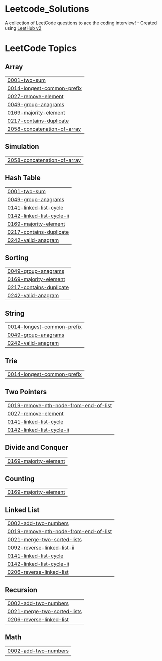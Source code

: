 # Leetcode_Solutions
A collection of LeetCode questions to ace the coding interview! - Created using [LeetHub v2](https://github.com/arunbhardwaj/LeetHub-2.0)

<!---LeetCode Topics Start-->
# LeetCode Topics
## Array
|  |
| ------- |
| [0001-two-sum](https://github.com/meenakshisri/Leetcode_Solutions/tree/master/0001-two-sum) |
| [0014-longest-common-prefix](https://github.com/meenakshisri/Leetcode_Solutions/tree/master/0014-longest-common-prefix) |
| [0027-remove-element](https://github.com/meenakshisri/Leetcode_Solutions/tree/master/0027-remove-element) |
| [0049-group-anagrams](https://github.com/meenakshisri/Leetcode_Solutions/tree/master/0049-group-anagrams) |
| [0169-majority-element](https://github.com/meenakshisri/Leetcode_Solutions/tree/master/0169-majority-element) |
| [0217-contains-duplicate](https://github.com/meenakshisri/Leetcode_Solutions/tree/master/0217-contains-duplicate) |
| [2058-concatenation-of-array](https://github.com/meenakshisri/Leetcode_Solutions/tree/master/2058-concatenation-of-array) |
## Simulation
|  |
| ------- |
| [2058-concatenation-of-array](https://github.com/meenakshisri/Leetcode_Solutions/tree/master/2058-concatenation-of-array) |
## Hash Table
|  |
| ------- |
| [0001-two-sum](https://github.com/meenakshisri/Leetcode_Solutions/tree/master/0001-two-sum) |
| [0049-group-anagrams](https://github.com/meenakshisri/Leetcode_Solutions/tree/master/0049-group-anagrams) |
| [0141-linked-list-cycle](https://github.com/meenakshisri/Leetcode_Solutions/tree/master/0141-linked-list-cycle) |
| [0142-linked-list-cycle-ii](https://github.com/meenakshisri/Leetcode_Solutions/tree/master/0142-linked-list-cycle-ii) |
| [0169-majority-element](https://github.com/meenakshisri/Leetcode_Solutions/tree/master/0169-majority-element) |
| [0217-contains-duplicate](https://github.com/meenakshisri/Leetcode_Solutions/tree/master/0217-contains-duplicate) |
| [0242-valid-anagram](https://github.com/meenakshisri/Leetcode_Solutions/tree/master/0242-valid-anagram) |
## Sorting
|  |
| ------- |
| [0049-group-anagrams](https://github.com/meenakshisri/Leetcode_Solutions/tree/master/0049-group-anagrams) |
| [0169-majority-element](https://github.com/meenakshisri/Leetcode_Solutions/tree/master/0169-majority-element) |
| [0217-contains-duplicate](https://github.com/meenakshisri/Leetcode_Solutions/tree/master/0217-contains-duplicate) |
| [0242-valid-anagram](https://github.com/meenakshisri/Leetcode_Solutions/tree/master/0242-valid-anagram) |
## String
|  |
| ------- |
| [0014-longest-common-prefix](https://github.com/meenakshisri/Leetcode_Solutions/tree/master/0014-longest-common-prefix) |
| [0049-group-anagrams](https://github.com/meenakshisri/Leetcode_Solutions/tree/master/0049-group-anagrams) |
| [0242-valid-anagram](https://github.com/meenakshisri/Leetcode_Solutions/tree/master/0242-valid-anagram) |
## Trie
|  |
| ------- |
| [0014-longest-common-prefix](https://github.com/meenakshisri/Leetcode_Solutions/tree/master/0014-longest-common-prefix) |
## Two Pointers
|  |
| ------- |
| [0019-remove-nth-node-from-end-of-list](https://github.com/meenakshisri/Leetcode_Solutions/tree/master/0019-remove-nth-node-from-end-of-list) |
| [0027-remove-element](https://github.com/meenakshisri/Leetcode_Solutions/tree/master/0027-remove-element) |
| [0141-linked-list-cycle](https://github.com/meenakshisri/Leetcode_Solutions/tree/master/0141-linked-list-cycle) |
| [0142-linked-list-cycle-ii](https://github.com/meenakshisri/Leetcode_Solutions/tree/master/0142-linked-list-cycle-ii) |
## Divide and Conquer
|  |
| ------- |
| [0169-majority-element](https://github.com/meenakshisri/Leetcode_Solutions/tree/master/0169-majority-element) |
## Counting
|  |
| ------- |
| [0169-majority-element](https://github.com/meenakshisri/Leetcode_Solutions/tree/master/0169-majority-element) |
## Linked List
|  |
| ------- |
| [0002-add-two-numbers](https://github.com/meenakshisri/Leetcode_Solutions/tree/master/0002-add-two-numbers) |
| [0019-remove-nth-node-from-end-of-list](https://github.com/meenakshisri/Leetcode_Solutions/tree/master/0019-remove-nth-node-from-end-of-list) |
| [0021-merge-two-sorted-lists](https://github.com/meenakshisri/Leetcode_Solutions/tree/master/0021-merge-two-sorted-lists) |
| [0092-reverse-linked-list-ii](https://github.com/meenakshisri/Leetcode_Solutions/tree/master/0092-reverse-linked-list-ii) |
| [0141-linked-list-cycle](https://github.com/meenakshisri/Leetcode_Solutions/tree/master/0141-linked-list-cycle) |
| [0142-linked-list-cycle-ii](https://github.com/meenakshisri/Leetcode_Solutions/tree/master/0142-linked-list-cycle-ii) |
| [0206-reverse-linked-list](https://github.com/meenakshisri/Leetcode_Solutions/tree/master/0206-reverse-linked-list) |
## Recursion
|  |
| ------- |
| [0002-add-two-numbers](https://github.com/meenakshisri/Leetcode_Solutions/tree/master/0002-add-two-numbers) |
| [0021-merge-two-sorted-lists](https://github.com/meenakshisri/Leetcode_Solutions/tree/master/0021-merge-two-sorted-lists) |
| [0206-reverse-linked-list](https://github.com/meenakshisri/Leetcode_Solutions/tree/master/0206-reverse-linked-list) |
## Math
|  |
| ------- |
| [0002-add-two-numbers](https://github.com/meenakshisri/Leetcode_Solutions/tree/master/0002-add-two-numbers) |
<!---LeetCode Topics End-->